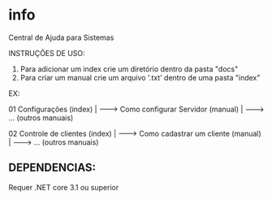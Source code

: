 # info
Central de Ajuda para Sistemas




INSTRUÇÕES DE USO:

1. Para adicionar um index crie um diretório dentro da pasta "docs"
2. Para criar um manual crie um arquivo '.txt' dentro de uma pasta "index"


EX:

01 Configurações (index)
      |
      ---> Como configurar Servidor (manual)
      |
      ---> ... (outros manuais)
      
02 Controle de clientes (index)
      |
      ---> Como cadastrar um cliente (manual)
      |
      ---> ... (outros manuais)
      
      
      

DEPENDENCIAS:
-------------------------------------------
Requer .NET core 3.1 ou superior
